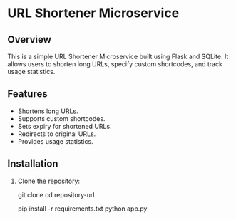 # URL Shortener Microservice

## Overview
This is a simple URL Shortener Microservice built using Flask and SQLite. It allows users to shorten long URLs, specify custom shortcodes, and track usage statistics.

## Features
- Shortens long URLs.
- Supports custom shortcodes.
- Sets expiry for shortened URLs.
- Redirects to original URLs.
- Provides usage statistics.

 

## Installation

1. Clone the repository:

   git clone <repository-url>
   cd repository-url
   
   pip install -r requirements.txt
   python app.py
